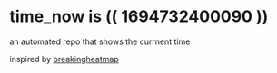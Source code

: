 # time_now is (( 1694732400090 ))

an automated repo that shows the currnent time

inspired by [breakingheatmap](https://github.com/breakingheatmap/breakingheatmap)